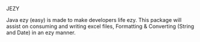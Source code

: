 JEZY

Java ezy (easy) is made to make developers life ezy. This package will assist on consuming and writing excel files, Formatting & Converting (String and Date) in an ezy manner.
